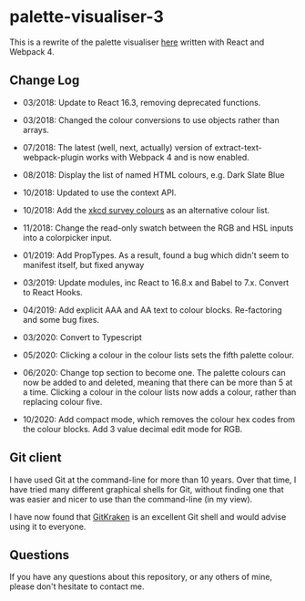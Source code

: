 # palette-visualiser-3

This is a rewrite of the palette visualiser
[here](https://github.com/JulianNicholls/Palette-Visualiser)
written with React and Webpack 4.

## Change Log

* 03/2018: Update to React 16.3, removing deprecated functions.
* 03/2018: Changed the colour conversions to use objects rather than arrays.

* 07/2018: The latest (well, next, actually) version of extract-text-webpack-plugin
           works with Webpack 4 and is now enabled.

* 08/2018: Display the list of named HTML colours, e.g. Dark Slate Blue

* 10/2018: Updated to use the context API.
* 10/2018: Add the [xkcd survey colours](https://blog.xkcd.com/2010/05/03/color-survey-results)
           as an alternative colour list.

* 11/2018: Change the read-only swatch between the RGB and HSL inputs into a
           colorpicker input.

* 01/2019: Add PropTypes. As a result, found a bug which didn't seem to manifest
           itself, but fixed anyway

* 03/2019: Update modules, inc React to 16.8.x and Babel to 7.x. Convert to
           React Hooks.

* 04/2019: Add explicit AAA and AA text to colour blocks. Re-factoring and some
           bug fixes.

* 03/2020: Convert to Typescript

* 05/2020: Clicking a colour in the colour lists sets the fifth palette colour.

* 06/2020: Change top section to become one. The palette colours can now be added to
           and deleted, meaning that there can be more than 5 at a time. Clicking a
           colour in the colour lists now adds a colour, rather than replacing colour
           five.

* 10/2020: Add compact mode, which removes the colour hex codes from the colour
           blocks. Add 3 value decimal edit mode for RGB.

## Git client

I have used Git at the command-line for more than 10 years. Over that time, I have tried
many different graphical shells for Git, without finding one that was easier
and nicer to use than the command-line (in my view).

I have now found that [GitKraken](https://www.gitkraken.com) is an excellent
Git shell and would advise using it to everyone.

## Questions

If you have any questions about this repository, or any others of mine, please
don't hesitate to contact me.
